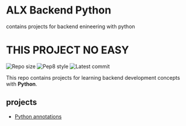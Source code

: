 # ALX Backend Python

contains projects for backend enineering with python

# THIS PROJECT NO EASY 

![Repo size](https://img.shields.io/github/repo-size/B3zaleel/alx-backend-python)
![Pep8 style](https://img.shields.io/badge/PEP8-style%20guide-purple?style=round-square)
![Latest commit](https://img.shields.io/github/last-commit/B3zaleel/alx-backend-python/main?style=round-square)

This repo contains projects for learning backend development concepts with __Python__.

## projects

- [Python annotations](./0x00-python_variable_annotations)
